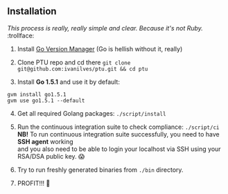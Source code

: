 ## Installation

*This process is really, really simple and clear. Because it's not Ruby.* :trollface:

  1. Install [Go Version Manager](https://github.com/moovweb/gvm) (Go is hellish without it, really)

  2. Clone PTU repo and cd there `git clone git@github.com:ivanilves/ptu.git && cd ptu`

  3. Install **Go 1.5.1** and use it by default:
  ```
  gvm install go1.5.1
  gvm use go1.5.1 --default
  ```

  4. Get all required Golang packages: `./script/install`

  5. Run the continuous integration suite to check compliance: `./script/ci`<br/>
  **NB!** To run continuous integration suite successfully, you need to have **SSH agent** working<br/>
  and you also need to be able to login your localhost via SSH using your RSA/DSA public key. :scream:

  6. Try to run freshly generated binaries from `./bin` directory.

  7. PROFIT!!! :dancer:
